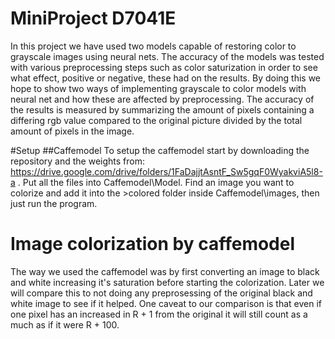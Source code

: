 # MiniProject D7041E






In this project we have used two models capable of restoring color to grayscale images using neural nets. The accuracy of the models was tested with various preprocessing steps such as color saturization in order to see what effect, positive or negative, these had on the results. By doing this we hope to show two ways of implementing grayscale to color models with neural net and how these are affected by preprocessing. The accuracy of the results is measured by summarizing the amount of pixels containing a differing rgb value compared to the original picture divided by the total amount of pixels in the image.



#Setup
##Caffemodel
To setup the caffemodel start by downloading the repository and the weights from: https://drive.google.com/drive/folders/1FaDajjtAsntF_Sw5gqF0WyakviA5l8-a . Put all the files into Caffemodel\Model. Find an image you want to colorize and add it into the >colored folder inside Caffemodel\images, then just run the program.

# Image colorization by caffemodel

The way we used the caffemodel was by first converting an image to black and white increasing it's saturation before starting the colorization. Later we will compare this to not doing any preprosessing of the original black and white image to see if it helped. One caveat to our comparison is that even if one pixel has an increased in R + 1 from the original it will still count as a much as if it were R + 100.

